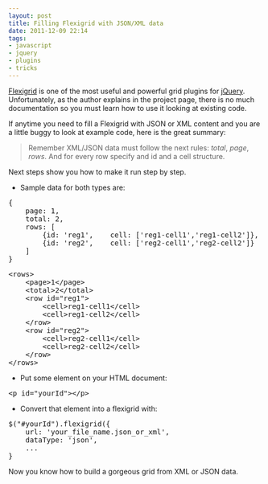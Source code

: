 ```yaml
---
layout: post
title: Filling Flexigrid with JSON/XML data
date: 2011-12-09 22:14
tags:
- javascript
- jquery
- plugins
- tricks
---
```

<a href="http://flexigrid.info/">Flexigrid</a> is one of the most useful and powerful grid plugins for <a href="http://jquery.com/">jQuery</a>. Unfortunately, as the author explains in the project page, there is no much documentation so you must learn how to use it looking at existing code.

If anytime you need to fill a Flexigrid with JSON or XML content and you are a little buggy to look at example code, here is the great summary:

<blockquote><p>Remember XML/JSON data must follow the next rules: <em>total</em>, <em>page</em>, <em>rows</em>. And for every row specify and id and a cell structure.</p></blockquote>
<p>Next steps show you how to make it run step by step.</p>
<ul>
<li>Sample data for both types are:</li>
</ul>
<pre class="brush:js">{
	page: 1,
	total: 2,
	rows: [
		{id: 'reg1',    cell: ['reg1-cell1','reg1-cell2']},
		{id: 'reg2',    cell: ['reg2-cell1','reg2-cell2']}
	]
}</pre>
<pre class="brush:xml">&lt;rows&gt;
	&lt;page&gt;1&lt;/page&gt;
	&lt;total&gt;2&lt;/total&gt;
	&lt;row id="reg1"&gt;
		&lt;cell&gt;reg1-cell1&lt;/cell&gt;
		&lt;cell&gt;reg1-cell2&lt;/cell&gt;
	&lt;/row&gt;
	&lt;row id="reg2"&gt;
		&lt;cell&gt;reg2-cell1&lt;/cell&gt;
		&lt;cell&gt;reg2-cell2&lt;/cell&gt;
	&lt;/row&gt;
&lt;/rows&gt;</pre>
<ul>
<li>Put some element on your HTML document:</li>
</ul>
<pre class="brush:xml">&lt;p id="yourId"&gt;&lt;/p&gt;</pre>
<ul>
<li>Convert that element into a flexigrid with:</li>
</ul>
<pre class="brush:js">$("#yourId").flexigrid({
	url: 'your_file_name.json_or_xml',
	dataType: 'json',
	...
}</pre>
<p>Now you know how to build a gorgeous grid from XML or JSON data.</p>
